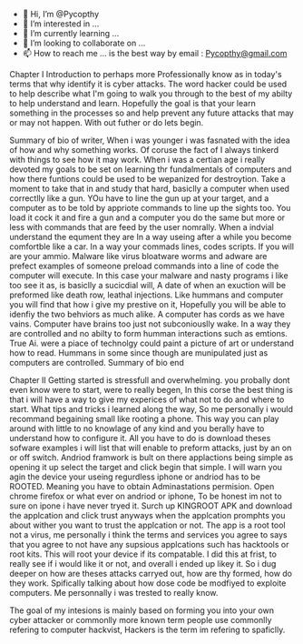 - 👋 Hi, I’m @Pycopthy
- 👀 I’m interested in ...
- 🌱 I’m currently learning ...
- 💞️ I’m looking to collaborate on ...
- 📫 How to reach me ... is the best way by email : Pycopthy@gmail.com

<!---
Pycopthy/Pycopthy is a ✨ special ✨ repository because its `README.md` (this file) appears on your GitHub profile.
You can click the Preview link to take a look at your changes.
--->

Chapter I Introduction to perhaps more Professionally know as in today's terms that why identify it is cyber attacks. 
The word hacker could be used to help describe what I'm going to walk you through to the best of my abilty to help understand and learn. 
Hopefully the goal is that your learn something in the processes so and help prevent any future attacks that may or may not happen. With out futher or do lets begin.

Summary of bio of writer,
When i was younger i was fasnated with the idea of how and why something works. Of coruse the fact of I always tinkerd with things to see how it may work. When i was a certian age i really devoted my goals to be set on learning thr fundalmentals of computers and how there funtions could be used to be wepanized for destroytion. Take a moment to take that in and study that hard, basiclly a computer when used correctlly like a gun. YOu have to line the gun up at your target, and a computer as to be told by appriote commands to line up the sights too. You load it cock it and fire a gun and a computer you do the same but more or less with commands that are feed by the user nomrally. When a indvial understand the equment they are In a way  useing after a while you become comfortble like a car. In a way your commads lines, codes scripts. If you will are your ammio. Malware like virus bloatware worms and adware are prefect examples of someone preload commands into a line of code the computer will execute. In this case your malware and nasty programs i like too see it as, is basiclly a sucicdial will, A date of when an exuction will be preformed like death row, leathal injections. Like hummans and computer you will find that how i give my prestive on it, Hopefully you will be able to idenfiy the two behviors as much alike. A computer has cords as we have vains. Computer have brains too just not subconiouslly wake. In a way they are controlled and no abilty to form humman interactions such as emtions. True Ai. were a piace of technolgy could paint a picture of art or understand how to read. Hummans in some since though are munipulated just as computers are controlled. 
Summary of bio end

Chapter II 
Getting started is stressfull and overwhelming. you probally dont even know were to start, were to really begen, In this corse the best thing 
is that i will have a way to give my experices of what not to do and where to start. What tips and tricks i learned along the way, So me personally i 
would recommand begaining small like rooting a phone. This way you can play around with little to no knowlage of any kind and you berally have to 
understand how to configure it. All you have to do is download theses sofware examples i will list that will enable to preform attacks, just by an on or 
off switch. Andriod framwork is bult on there applactions being simple as opening it up select the target and click begin that simple. I will warn you 
agin the device your useing regurdless iphone or andriod has to be ROOTED. Meaning you have to obtain Adminastations permision. Open chrome firefox or what 
ever on andriod or iphone, To be honest im not to sure on ipone i have never tryed it. Surch up KINGROOT APK and download the applcation and click trust anyways
when the applcation promphts you about wither you want to trust the applcation or not. The app is a root tool not a virus, me personally i think the terms and 
services you agree to says that you agree to not have any supsious applcations such has hacktools or root kits. This will root your device if its compatable. I 
did this at frist, to really see if i would like it or not, and overall i ended up likey it. So i dug deeper on how are theses attacks carryed out, how are thy formed, 
how do they work. Spifically talking about how dose code be modfiyed to exploite computers. Me personnally i was trested to really know. 

The goal of my intesions is mainly based on forming you into your own cyber attacker or commonlly more known term people use commonlly refering to computer hackvist, Hackers is the term im refering to spaficlly.



